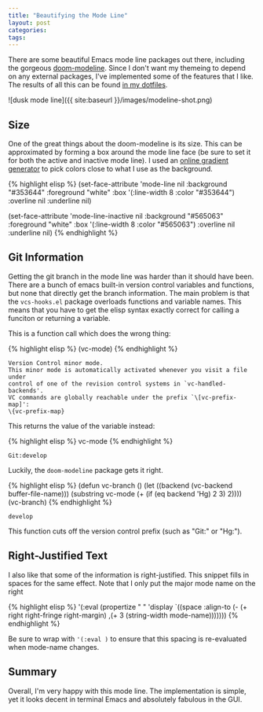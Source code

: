```yaml
---
title: "Beautifying the Mode Line"
layout: post
categories:
tags:
---
```

There are some beautiful Emacs mode line packages out there, including the gorgeous [doom-modeline](https://github.com/seagle0128/doom-modeline).
Since I don't want my themeing to depend on any external packages, I've implemented some of the features that I like.
The results of all this can be found [in my dotfiles](https://github.com/gonsie/dotfiles/blob/master/emacs/theme.el#L75).

![dusk mode line]({{ site:baseurl }}/images/modeline-shot.png)


## Size

One of the great things about the doom-modeline is its size.
This can be approximated by forming a box around the mode line face (be sure to set it for both the active and inactive mode line).
I used an [online gradient generator](https://www.colorhexa.com/) to pick colors close to what I use as the background.

{% highlight elisp %}
(set-face-attribute 'mode-line nil
                    :background "#353644"
                    :foreground "white"
                    :box '(:line-width 8 :color "#353644")
                    :overline nil
                    :underline nil)

(set-face-attribute 'mode-line-inactive nil
                    :background "#565063"
                    :foreground "white"
                    :box '(:line-width 8 :color "#565063")
                    :overline nil
                    :underline nil)
{% endhighlight %}


## Git Information

Getting the git branch in the mode line was harder than it should have been.
There are a bunch of emacs built-in version control variables and functions, but none that directly get the branch information.
The main problem is that the `vcs-hooks.el` package overloads functions and variable names.
This means that you have to get the elisp syntax exactly correct for calling a funciton or returning a variable.

This is a function call which does the wrong thing:

{% highlight elisp %}
(vc-mode)
{% endhighlight %}

    Version Control minor mode.
    This minor mode is automatically activated whenever you visit a file under
    control of one of the revision control systems in `vc-handled-backends'.
    VC commands are globally reachable under the prefix `\[vc-prefix-map]':
    \{vc-prefix-map}


This returns the value of the variable instead:

{% highlight elisp %}
vc-mode
{% endhighlight %}

    Git:develop

Luckily, the `doom-modeline` package gets it right.

{% highlight elisp %}
(defun vc-branch ()
  (let ((backend (vc-backend buffer-file-name)))
    (substring vc-mode (+ (if (eq backend 'Hg) 2 3) 2))))
(vc-branch)
{% endhighlight %}

    develop

This function cuts off the version control prefix (such as "Git:" or "Hg:").


## Right-Justified Text

I also like that some of the information is right-justified.
This snippet fills in spaces for the same effect.
Note that I only put the major mode name on the right

{% highlight elisp %}
'(:eval (propertize
         " " 'display
         `((space :align-to (- (+ right right-fringe right-margin)
                               ,(+ 3 (string-width mode-name)))))))
{% endhighlight %}

Be sure to wrap with `'(:eval )` to ensure that this spacing is re-evaluated when mode-name changes.


## Summary

Overall, I'm very happy with this mode line.
The implementation is simple, yet it looks decent in terminal Emacs and absolutely fabulous in the GUI.

